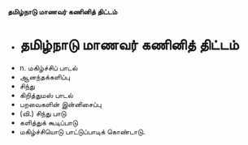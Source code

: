 **தமிழ்நாடு மாணவர் கணினித் திட்டம்**
- # தமிழ்நாடு மாணவர் கணினித் திட்டம்
- n. மகிழ்ச்சிப் பாடல்
- ஆனந்தக்களிப்பு
- சிந்து
- கிறித்துமஸ் பாடல்
- பறவைகளின் இன்னிசைப்பு
- (வி.) சிந்து பாடு
- களித்துக் கூடிப்பாடு
- மகிழ்ச்சியொடு பாட்டுப்பாடிக் கொண்டாடு.

